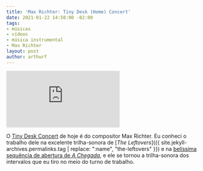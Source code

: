 ```yaml
---
title: 'Max Richter: Tiny Desk (Home) Concert'
date: 2021-01-22 14:58:00 -02:00
tags:
- músicas
- vídeos
- música instrumental
- Max Richter
layout: post
author: arthurf
---
```


<iframe class="full-width" src="https://www.youtube.com/embed/blPehZQd6Ms" frameborder="0" allow="accelerometer; autoplay; clipboard-write; encrypted-media; gyroscope; picture-in-picture" allowfullscreen></iframe>

O [Tiny Desk Concert](https://www.youtube.com/c/nprmusic/playlists) de hoje é do compositor Max Richter. Eu conheci o trabalho dele na excelente trilha-sonora de [*The Leftovers*]({{ site.jekyll-archives.permalinks.tag | replace: ":name", "the-leftovers" }}) e na [belíssima sequência de abertura de _A Chegada_](https://youtu.be/nNpdyGsrL1k), e ele se tornou a trilha-sonora dos intervalos que eu tiro no meio do turno de trabalho.
